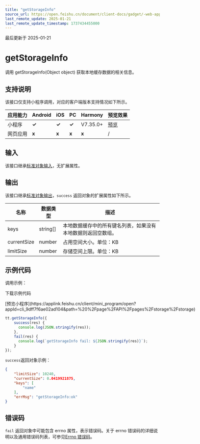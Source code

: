 ```yaml
---
title: "getStorageInfo"
source_url: https://open.feishu.cn/document/client-docs/gadget/-web-app-api/cache/getstorageinfo
last_remote_update: 2025-01-21
last_remote_update_timestamp: 1737434455000
---
```

最后更新于 2025-01-21

# getStorageInfo

调用 getStorageInfo(Object object) 获取本地缓存数据的相关信息。

## 支持说明

该接口仅支持小程序调用，对应的客户端版本支持情况如下所示。

应用能力 | Android | iOS | PC | Harmony | 预览效果
--- | --- | --- | --- | --- | ---
小程序 | **✓** | **✓** | **✓** | V7.35.0+ | [预览](https://applink.feishu.cn/client/mini_program/open?appId=cli_9dff7f6ae02ad104&path=%20%2Fpage%2FAPI%2Fpages%2Fstorage%2Fstorage)
网页应用 | **x** | **x** | **x** | **x** | /

## 输入

该接口继承[标准对象输入](https://open.feishu.cn/document/uYjL24iN/ukzNy4SO3IjL5cjM)，无扩展属性。

## 输出

该接口继承[标准对象输出](https://open.feishu.cn/document/uYjL24iN/ukzNy4SO3IjL5cjM#8c92acb8)，`success` 返回对象的扩展属性如下所示。

名称 | 数据类型 | 描述
--- | --- | ---
keys | string[] | 本地数据缓存中的所有键名列表，如果没有本地数据则返回空数组。
currentSize | number | 占用空间大小。单位：KB
limitSize | number | 存储空间上限。单位：KB

## 示例代码

调用示例：

<md-download-code href="https://open.feishu.cn/document/uYjL24iN/uYDM04iNwQjL2ADN" mobileDisplay="none">下载示例代码</md-download-code>

<div style="display: flex">
          [预览小程序](https://applink.feishu.cn/client/mini_program/open?appId=cli_9dff7f6ae02ad104&path=%20%2Fpage%2FAPI%2Fpages%2Fstorage%2Fstorage)

</div> 

```js
tt.getStorageInfo({ 
    success(res) {
      console.log(JSON.stringify(res));
    },
    fail(res) {
      console.log(`getStorageInfo fail: ${JSON.stringify(res)}`);
    }
});
```

`success`返回对象示例：
```json
{
    "limitSize": 10240,
    "currentSize": 0.0419921875,
    "keys": [
        "name"
    ],
    "errMsg": "getStorageInfo:ok"
}
```

## 错误码

`fail` 返回对象中可能包含 errno 属性，表示错误码。关于 errno 错误码的详细说明以及通用错误码列表，可参见[Errno 错误码](https://open.feishu.cn/document/uYjL24iN/uAjMuAjMuAjM/errno)。
